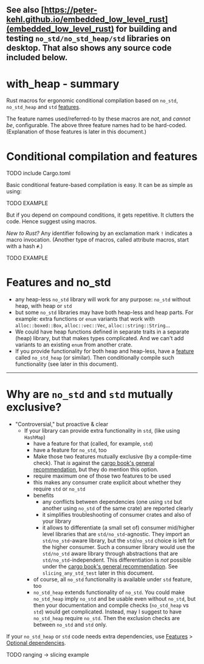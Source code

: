 <!-- The following comments hides this section from being shown by
     https://peter-kehl.github.io/embedded_low_level_rust.
-->
<!-- .slide: data-visibility="hidden" -->
See also
[https://peter-kehl.github.io/embedded_low_level_rust](embedded_low_level_rust)
for building and testing `no_std/no_std_heap/std` libraries on desktop. That
also shows any source code included below.
---

<!-- That included source code doesn't show up as a part of
     https://github.com/ranging-rs/with_heap/blob/main/README.md.)

     Any comments in source starting with "presentation-" are anchors/delimiters for the above presentation.
-->
# with_heap - summary

Rust macros for ergonomic conditional compilation based on `no_std`,
`no_std_heap` and `std`
[features](https://doc.rust-lang.org/nightly/cargo/reference/features.html).

The feature names used/referred-to by these macros are _not_, and _cannot be_,
configurable. The above three feature names had to be hard-coded. (Explanation
of those features is later in this document.)

# Conditional compilation and features

TODO include Cargo.toml

Basic conditional feature-based compilation is easy. It can be as simple as
using:

TODO EXAMPLE

But if you depend on compound conditions, it gets repetitive. It clutters the
code. Hence suggest using macros.

_New to Rust?_ Any identifier following by an exclamation mark `!` indicates a
macro invocation. (Another type of macros, called attribute macros, start with a
hash `#`.)

TODO EXAMPLE

# Features and no_std

 * any heap-less `no_std` library will work for any purpose: `no_std` without
   heap, with heap or `std`
* but some `no_std` libraries may have both heap-less and heap parts. For
  example: extra functions or `enum` variants that work with
  `alloc::boxed::Box`, `alloc::vec::Vec`, `alloc::string::String`...
* We could have heap functions defined in separate traits in a separate (heap)
  library, but that makes types complicated. And we can't add variants to an
  existing `enum` from another crate.
* If you provide functionality for both heap and heap-less, have a
  [feature](https://doc.rust-lang.org/nightly/cargo/reference/features.html)
  called `no_std_heap` (or similar). Then conditionally compile such
  functionality (see later in this document).
---

# Why are `no_std` and `std` mutually exclusive?
* "Controversial," but proactive & clear
  * If your library can provide extra functionality in `std`, (like using
    `HashMap`)
    * have a feature for that (called, for example, `std`)
    * have a feature for `no_std`, too
    * Make those two features mutually exclusive (by a compile-time check). That
      _is_ against the [cargo book's general
      recommendation](https://doc.rust-lang.org/nightly/cargo/reference/features.html#mutually-exclusive-features),
      but they do mention this option.
    * require maximum one of those two features to be used
    * this makes any consumer crate explicit about whether they require `std` or
      `no_std`
    * benefits
      * any conflicts between dependencies (one using `std` but another using
        `no_std` of the same crate) are reported clearly
      * it simplifies troubleshooting of consumer crates and also of your
        library
      * it allows to differentiate (a small set of) consumer mid/higher level
        libraries that are `std/no_std`-agnostic. They import an
        `std/no_std`-aware library, but the `std`/`no_std` choice is left for
        the higher consumer. Such a consumer library would use the `std/no_std`
        aware library through abstractions that are `std/no_std`-independent.
        This differentiation is _not_ possible under the [cargo book's general
        recommendation](https://doc.rust-lang.org/nightly/cargo/reference/features.html#mutually-exclusive-features).
        See `slicing_any_std_test` later in this document.
    * of course, all `no_std` functionality is available under `std` feature,
      too
    * `no_std_heap` extends functionality of `no_std`. You could make
      `no_std_heap` imply `no_std` and be usable even without `no_std`, but then
      your documentation and compile checks (`no_std_heap` vs `std`) would get
      complicated. Instead, may I suggest to have `no_std_heap` require
      `no_std`. Then the exclusion checks are between `no_std` and `std` only.

If your `no_std_heap` or `std` code needs extra dependencies, use
[Features](https://doc.rust-lang.org/nightly/cargo/reference/features.html) >
[Optional
dependencies](https://doc.rust-lang.org/nightly/cargo/reference/features.html#optional-dependencies).

TODO ranging -> slicing example
